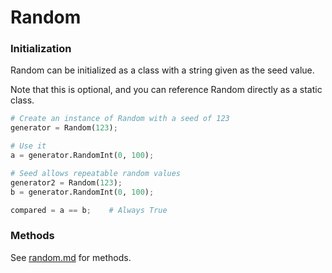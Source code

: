 # Random

### Initialization

Random can be initialized as a class with a string given as the seed value.

Note that this is optional, and you can reference Random directly as a static class.

```python
# Create an instance of Random with a seed of 123
generator = Random(123);

# Use it
a = generator.RandomInt(0, 100);

# Seed allows repeatable random values
generator2 = Random(123);
b = generator.RandomInt(0, 100);

compared = a == b;    # Always True
```

### Methods

See [random.md](../static-classes/random.md "mention") for methods.

